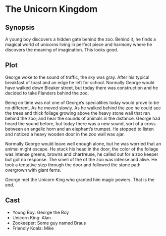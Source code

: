 # The Unicorn Kingdom

## Synopsis

A young boy discovers a hidden gate behind the zoo.
Behind it, he finds a magical world of unicorns living in perfect piece and harmony where he discovers the meaning of imagination.
This looks good.

## Plot

George woke to the sound of traffic, the sky was gray.
After his typical breakfast of toast and an edge he left for school.
Normally George would have walked down Bleaker street, but today there was construction and he decided to take Flanders behind the zoo.

Being on time was not one of George’s specialities today would prove to be no different.
As he moved slowly.
As he walked behind the zoo he could see the trees and thick foliage growing above the heavy stone wall that ran behind the zoo; and hear the sounds of animals in the distance.
George had heard the sound before, but today there was a new sound, sort of a cross between an angelic horn and an elephant’s trumpet.
He stopped to listen and noticed a heavy wooden door in the zoo wall was ajar.

Normally George would leave well enough alone, but he was worried that an animal might escape.
He stuck his head in the door, the color of the foliage was intense greens, browns and chartreuse, he called out for a zoo keeper but got no response.
The smell of the of the zoo was intense and alive.
He took a tentative step through the door and followed the stone path overgrown with giant ferns.

George met the Unicorn King who granted him magic powers.
That is the end.

## Cast

* Young Boy: George the Boy
* Unicorn King: Alan
* Zookeeper: Some guy named Braus
* Friendly Koala: Mike
